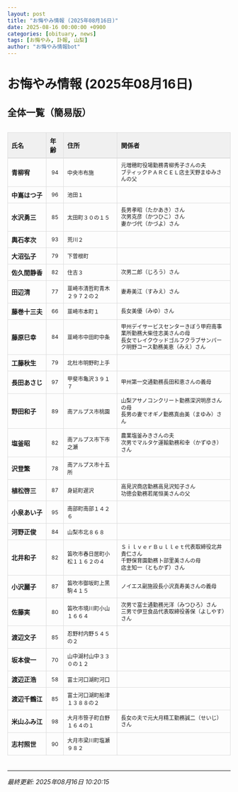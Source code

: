 ```yaml
---
layout: post
title: "お悔やみ情報 (2025年08月16日)"
date: 2025-08-16 00:00:00 +0900
categories: [obituary, news]
tags: [お悔やみ, 訃報, 山梨]
author: "お悔やみ情報bot"
---
```


<style>
@media (max-width: 768px) {
  .compact-table { font-size: 12px; }
  .compact-table th, .compact-table td { padding: 4px !important; }
  .responsive-table { overflow-x: auto; -webkit-overflow-scrolling: touch; }
  table { min-width: auto !important; }
}
</style>

# お悔やみ情報 (2025年08月16日)

## 全体一覧（簡易版）

<div class="responsive-table" style="overflow-x: auto; max-width: 100%; margin-bottom: 20px;">
<table class="compact-table" style="width: 100%; border-collapse: collapse; font-size: 14px; min-width: 300px;">
<thead>
<tr style="background-color: #f0f0f0; border-bottom: 2px solid #ddd;">
<th style="padding: 8px; text-align: left; border: 1px solid #ddd; font-weight: bold;">氏名</th>
<th style="padding: 8px; text-align: left; border: 1px solid #ddd; font-weight: bold;">年齢</th>
<th style="padding: 8px; text-align: left; border: 1px solid #ddd; font-weight: bold;">住所</th>
<th style="padding: 8px; text-align: left; border: 1px solid #ddd; font-weight: bold;">関係者</th>
</tr>
</thead>
<tbody>
<tr style="border-bottom: 1px solid #eee;">
<td style="padding: 8px; border: 1px solid #ddd; font-weight: bold; white-space: nowrap;">青柳宥</td>
<td style="padding: 8px; border: 1px solid #ddd; text-align: center; font-size: 12px;">94</td>
<td style="padding: 8px; border: 1px solid #ddd; font-size: 12px;">中央市布施</td>
<td style="padding: 8px; border: 1px solid #ddd; font-size: 12px; line-height: 1.3; white-space: normal;">元増穂町役場勤務青柳秀子さんの夫<br>ブティックＰＡＲＣＥＬ店主天野まゆみさんの父</td>
</tr>
<tr style="border-bottom: 1px solid #eee;">
<td style="padding: 8px; border: 1px solid #ddd; font-weight: bold; white-space: nowrap;">中嶌はつ子</td>
<td style="padding: 8px; border: 1px solid #ddd; text-align: center; font-size: 12px;">96</td>
<td style="padding: 8px; border: 1px solid #ddd; font-size: 12px;">池田１</td>
<td style="padding: 8px; border: 1px solid #ddd; font-size: 12px; line-height: 1.3; white-space: normal;"></td>
</tr>
<tr style="border-bottom: 1px solid #eee;">
<td style="padding: 8px; border: 1px solid #ddd; font-weight: bold; white-space: nowrap;">水沢勇三</td>
<td style="padding: 8px; border: 1px solid #ddd; text-align: center; font-size: 12px;">85</td>
<td style="padding: 8px; border: 1px solid #ddd; font-size: 12px;">太田町３０の１５</td>
<td style="padding: 8px; border: 1px solid #ddd; font-size: 12px; line-height: 1.3; white-space: normal;">長男孝昭（たかあき）さん<br>次男克彦（かつひこ）さん<br>妻かづ代（かづよ）さん</td>
</tr>
<tr style="border-bottom: 1px solid #eee;">
<td style="padding: 8px; border: 1px solid #ddd; font-weight: bold; white-space: nowrap;">輿石孝次</td>
<td style="padding: 8px; border: 1px solid #ddd; text-align: center; font-size: 12px;">93</td>
<td style="padding: 8px; border: 1px solid #ddd; font-size: 12px;">荒川２</td>
<td style="padding: 8px; border: 1px solid #ddd; font-size: 12px; line-height: 1.3; white-space: normal;"></td>
</tr>
<tr style="border-bottom: 1px solid #eee;">
<td style="padding: 8px; border: 1px solid #ddd; font-weight: bold; white-space: nowrap;">大沼弘子</td>
<td style="padding: 8px; border: 1px solid #ddd; text-align: center; font-size: 12px;">79</td>
<td style="padding: 8px; border: 1px solid #ddd; font-size: 12px;">下曽根町</td>
<td style="padding: 8px; border: 1px solid #ddd; font-size: 12px; line-height: 1.3; white-space: normal;"></td>
</tr>
<tr style="border-bottom: 1px solid #eee;">
<td style="padding: 8px; border: 1px solid #ddd; font-weight: bold; white-space: nowrap;">佐久間静香</td>
<td style="padding: 8px; border: 1px solid #ddd; text-align: center; font-size: 12px;">82</td>
<td style="padding: 8px; border: 1px solid #ddd; font-size: 12px;">住吉３</td>
<td style="padding: 8px; border: 1px solid #ddd; font-size: 12px; line-height: 1.3; white-space: normal;">次男二郎（じろう）さん</td>
</tr>
<tr style="border-bottom: 1px solid #eee;">
<td style="padding: 8px; border: 1px solid #ddd; font-weight: bold; white-space: nowrap;">田辺清</td>
<td style="padding: 8px; border: 1px solid #ddd; text-align: center; font-size: 12px;">77</td>
<td style="padding: 8px; border: 1px solid #ddd; font-size: 12px;">韮崎市清哲町青木２９７２の２</td>
<td style="padding: 8px; border: 1px solid #ddd; font-size: 12px; line-height: 1.3; white-space: normal;">妻寿美江（すみえ）さん</td>
</tr>
<tr style="border-bottom: 1px solid #eee;">
<td style="padding: 8px; border: 1px solid #ddd; font-weight: bold; white-space: nowrap;">藤巻十三夫</td>
<td style="padding: 8px; border: 1px solid #ddd; text-align: center; font-size: 12px;">66</td>
<td style="padding: 8px; border: 1px solid #ddd; font-size: 12px;">韮崎市本町１</td>
<td style="padding: 8px; border: 1px solid #ddd; font-size: 12px; line-height: 1.3; white-space: normal;">長女美優（みゆ）さん</td>
</tr>
<tr style="border-bottom: 1px solid #eee;">
<td style="padding: 8px; border: 1px solid #ddd; font-weight: bold; white-space: nowrap;">藤原巳幸</td>
<td style="padding: 8px; border: 1px solid #ddd; text-align: center; font-size: 12px;">84</td>
<td style="padding: 8px; border: 1px solid #ddd; font-size: 12px;">韮崎市中田町中条</td>
<td style="padding: 8px; border: 1px solid #ddd; font-size: 12px; line-height: 1.3; white-space: normal;">甲州デイサービスセンターきぼう甲府南事業所勤務大柴佳志美さんの母<br>長女でレイクウッドゴルフクラブサンパーク明野コース勤務美恵（みえ）さん</td>
</tr>
<tr style="border-bottom: 1px solid #eee;">
<td style="padding: 8px; border: 1px solid #ddd; font-weight: bold; white-space: nowrap;">工藤秋生</td>
<td style="padding: 8px; border: 1px solid #ddd; text-align: center; font-size: 12px;">79</td>
<td style="padding: 8px; border: 1px solid #ddd; font-size: 12px;">北杜市明野町上手</td>
<td style="padding: 8px; border: 1px solid #ddd; font-size: 12px; line-height: 1.3; white-space: normal;"></td>
</tr>
<tr style="border-bottom: 1px solid #eee;">
<td style="padding: 8px; border: 1px solid #ddd; font-weight: bold; white-space: nowrap;">長田あさじ</td>
<td style="padding: 8px; border: 1px solid #ddd; text-align: center; font-size: 12px;">97</td>
<td style="padding: 8px; border: 1px solid #ddd; font-size: 12px;">甲斐市亀沢３９１７</td>
<td style="padding: 8px; border: 1px solid #ddd; font-size: 12px; line-height: 1.3; white-space: normal;">甲州第一交通勤務長田和恵さんの義母</td>
</tr>
<tr style="border-bottom: 1px solid #eee;">
<td style="padding: 8px; border: 1px solid #ddd; font-weight: bold; white-space: nowrap;">野田和子</td>
<td style="padding: 8px; border: 1px solid #ddd; text-align: center; font-size: 12px;">89</td>
<td style="padding: 8px; border: 1px solid #ddd; font-size: 12px;">南アルプス市桃園</td>
<td style="padding: 8px; border: 1px solid #ddd; font-size: 12px; line-height: 1.3; white-space: normal;">山梨アサノコンクリート勤務深沢明彦さんの母<br>長男の妻でオギノ勤務真由美（まゆみ）さん</td>
</tr>
<tr style="border-bottom: 1px solid #eee;">
<td style="padding: 8px; border: 1px solid #ddd; font-weight: bold; white-space: nowrap;">塩釜昭</td>
<td style="padding: 8px; border: 1px solid #ddd; text-align: center; font-size: 12px;">82</td>
<td style="padding: 8px; border: 1px solid #ddd; font-size: 12px;">南アルプス市下市之瀬</td>
<td style="padding: 8px; border: 1px solid #ddd; font-size: 12px; line-height: 1.3; white-space: normal;">農業塩釜みきさんの夫<br>次男でマルタケ運輸勤務和幸（かずゆき）さん</td>
</tr>
<tr style="border-bottom: 1px solid #eee;">
<td style="padding: 8px; border: 1px solid #ddd; font-weight: bold; white-space: nowrap;">沢登繁</td>
<td style="padding: 8px; border: 1px solid #ddd; text-align: center; font-size: 12px;">78</td>
<td style="padding: 8px; border: 1px solid #ddd; font-size: 12px;">南アルプス市十五所</td>
<td style="padding: 8px; border: 1px solid #ddd; font-size: 12px; line-height: 1.3; white-space: normal;"></td>
</tr>
<tr style="border-bottom: 1px solid #eee;">
<td style="padding: 8px; border: 1px solid #ddd; font-weight: bold; white-space: nowrap;">植松啓三</td>
<td style="padding: 8px; border: 1px solid #ddd; text-align: center; font-size: 12px;">87</td>
<td style="padding: 8px; border: 1px solid #ddd; font-size: 12px;">身延町遅沢</td>
<td style="padding: 8px; border: 1px solid #ddd; font-size: 12px; line-height: 1.3; white-space: normal;">高見沢商店勤務高見沢知子さん<br>功徳会勤務若尾恒美さんの父</td>
</tr>
<tr style="border-bottom: 1px solid #eee;">
<td style="padding: 8px; border: 1px solid #ddd; font-weight: bold; white-space: nowrap;">小泉あい子</td>
<td style="padding: 8px; border: 1px solid #ddd; text-align: center; font-size: 12px;">95</td>
<td style="padding: 8px; border: 1px solid #ddd; font-size: 12px;">南部町南部１４２６</td>
<td style="padding: 8px; border: 1px solid #ddd; font-size: 12px; line-height: 1.3; white-space: normal;"></td>
</tr>
<tr style="border-bottom: 1px solid #eee;">
<td style="padding: 8px; border: 1px solid #ddd; font-weight: bold; white-space: nowrap;">河野正俊</td>
<td style="padding: 8px; border: 1px solid #ddd; text-align: center; font-size: 12px;">84</td>
<td style="padding: 8px; border: 1px solid #ddd; font-size: 12px;">山梨市北８６８</td>
<td style="padding: 8px; border: 1px solid #ddd; font-size: 12px; line-height: 1.3; white-space: normal;"></td>
</tr>
<tr style="border-bottom: 1px solid #eee;">
<td style="padding: 8px; border: 1px solid #ddd; font-weight: bold; white-space: nowrap;">北井和子</td>
<td style="padding: 8px; border: 1px solid #ddd; text-align: center; font-size: 12px;">82</td>
<td style="padding: 8px; border: 1px solid #ddd; font-size: 12px;">笛吹市春日居町小松１１６２の４</td>
<td style="padding: 8px; border: 1px solid #ddd; font-size: 12px; line-height: 1.3; white-space: normal;">ＳｉｌｖｅｒＢｕｌｌｅｔ代表取締役北井貴仁さん<br>千野保育園勤務卜部里美さんの母<br>店主知一（ともかず）さん</td>
</tr>
<tr style="border-bottom: 1px solid #eee;">
<td style="padding: 8px; border: 1px solid #ddd; font-weight: bold; white-space: nowrap;">小沢麗子</td>
<td style="padding: 8px; border: 1px solid #ddd; text-align: center; font-size: 12px;">87</td>
<td style="padding: 8px; border: 1px solid #ddd; font-size: 12px;">笛吹市御坂町上黒駒４１５</td>
<td style="padding: 8px; border: 1px solid #ddd; font-size: 12px; line-height: 1.3; white-space: normal;">ノイエス副施設長小沢真寿美さんの義母</td>
</tr>
<tr style="border-bottom: 1px solid #eee;">
<td style="padding: 8px; border: 1px solid #ddd; font-weight: bold; white-space: nowrap;">佐藤実</td>
<td style="padding: 8px; border: 1px solid #ddd; text-align: center; font-size: 12px;">80</td>
<td style="padding: 8px; border: 1px solid #ddd; font-size: 12px;">笛吹市境川町小山１６６４</td>
<td style="padding: 8px; border: 1px solid #ddd; font-size: 12px; line-height: 1.3; white-space: normal;">次男で富士通勤務光洋（みつひろ）さん<br>三男で伊豆食品代表取締役善保（よしやす）さん</td>
</tr>
<tr style="border-bottom: 1px solid #eee;">
<td style="padding: 8px; border: 1px solid #ddd; font-weight: bold; white-space: nowrap;">渡辺文子</td>
<td style="padding: 8px; border: 1px solid #ddd; text-align: center; font-size: 12px;">85</td>
<td style="padding: 8px; border: 1px solid #ddd; font-size: 12px;">忍野村内野５４５の２</td>
<td style="padding: 8px; border: 1px solid #ddd; font-size: 12px; line-height: 1.3; white-space: normal;"></td>
</tr>
<tr style="border-bottom: 1px solid #eee;">
<td style="padding: 8px; border: 1px solid #ddd; font-weight: bold; white-space: nowrap;">坂本俊一</td>
<td style="padding: 8px; border: 1px solid #ddd; text-align: center; font-size: 12px;">70</td>
<td style="padding: 8px; border: 1px solid #ddd; font-size: 12px;">山中湖村山中３３０の１２</td>
<td style="padding: 8px; border: 1px solid #ddd; font-size: 12px; line-height: 1.3; white-space: normal;"></td>
</tr>
<tr style="border-bottom: 1px solid #eee;">
<td style="padding: 8px; border: 1px solid #ddd; font-weight: bold; white-space: nowrap;">渡辺正浩</td>
<td style="padding: 8px; border: 1px solid #ddd; text-align: center; font-size: 12px;">58</td>
<td style="padding: 8px; border: 1px solid #ddd; font-size: 12px;">富士河口湖町河口</td>
<td style="padding: 8px; border: 1px solid #ddd; font-size: 12px; line-height: 1.3; white-space: normal;"></td>
</tr>
<tr style="border-bottom: 1px solid #eee;">
<td style="padding: 8px; border: 1px solid #ddd; font-weight: bold; white-space: nowrap;">渡辺千鶴江</td>
<td style="padding: 8px; border: 1px solid #ddd; text-align: center; font-size: 12px;">85</td>
<td style="padding: 8px; border: 1px solid #ddd; font-size: 12px;">富士河口湖町船津１３８８の２</td>
<td style="padding: 8px; border: 1px solid #ddd; font-size: 12px; line-height: 1.3; white-space: normal;"></td>
</tr>
<tr style="border-bottom: 1px solid #eee;">
<td style="padding: 8px; border: 1px solid #ddd; font-weight: bold; white-space: nowrap;">米山ふみ江</td>
<td style="padding: 8px; border: 1px solid #ddd; text-align: center; font-size: 12px;">98</td>
<td style="padding: 8px; border: 1px solid #ddd; font-size: 12px;">大月市笹子町白野１６４の１</td>
<td style="padding: 8px; border: 1px solid #ddd; font-size: 12px; line-height: 1.3; white-space: normal;">長女の夫で元大月精工勤務誠二（せいじ）さん</td>
</tr>
<tr style="border-bottom: 1px solid #eee;">
<td style="padding: 8px; border: 1px solid #ddd; font-weight: bold; white-space: nowrap;">志村照世</td>
<td style="padding: 8px; border: 1px solid #ddd; text-align: center; font-size: 12px;">90</td>
<td style="padding: 8px; border: 1px solid #ddd; font-size: 12px;">大月市梁川町塩瀬９８２</td>
<td style="padding: 8px; border: 1px solid #ddd; font-size: 12px; line-height: 1.3; white-space: normal;"></td>
</tr>
</tbody>
</table>
</div>

---
*最終更新: 2025年08月16日 10:20:15*
